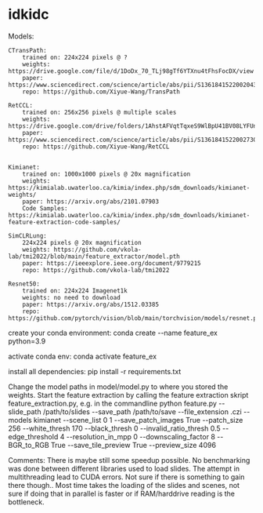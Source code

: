 # idkidc

Models: 

    CTransPath: 
        trained on: 224x224 pixels @ ?
        weights: https://drive.google.com/file/d/1DoDx_70_TLj98gTf6YTXnu4tFhsFocDX/view
        paper: https://www.sciencedirect.com/science/article/abs/pii/S1361841522002043 
        repo: https://github.com/Xiyue-Wang/TransPath

    RetCCL:
        trained on: 256x256 pixels @ multiple scales
        weights: https://drive.google.com/drive/folders/1AhstAFVqtTqxeS9WlBpU41BV08LYFUnL
        paper: https://www.sciencedirect.com/science/article/abs/pii/S1361841522002730 
        repo: https://github.com/Xiyue-Wang/RetCCL


    Kimianet: 
        trained on: 1000x1000 pixels @ 20x magnification
        weights: https://kimialab.uwaterloo.ca/kimia/index.php/sdm_downloads/kimianet-weights/ 
        paper: https://arxiv.org/abs/2101.07903
        Code Samples: https://kimialab.uwaterloo.ca/kimia/index.php/sdm_downloads/kimianet-feature-extraction-code-samples/ 

    SimCLRLung:
        224x224 pixels @ 20x magnification
        weights: https://github.com/vkola-lab/tmi2022/blob/main/feature_extractor/model.pth
        paper: https://ieeexplore.ieee.org/document/9779215 
        repo: https://github.com/vkola-lab/tmi2022 
    
    Resnet50:
        trained on: 224x224 Imagenet1k
        weights: no need to download
        paper: https://arxiv.org/abs/1512.03385
        repo: https://github.com/pytorch/vision/blob/main/torchvision/models/resnet.py


create your conda environment: 
conda create --name feature_ex python=3.9

activate conda env: 
conda activate feature_ex

install all dependencies:
pip install -r requirements.txt

Change the model paths in model/model.py to where you stored the weights.
Start the feature extraction by calling the feature extraction skript feature_extraction.py, e.g. in the commandline
python feature.py --slide_path /path/to/slides --save_path /path/to/save --file_extension .czi --models kimianet --scene_list 0 1 --save_patch_images True --patch_size 256 --white_thresh 170 --black_thresh 0 --invalid_ratio_thresh 0.5 --edge_threshold 4 --resolution_in_mpp 0 --downscaling_factor 8 --BGR_to_RGB True --save_tile_preview True --preview_size 4096



Comments: 
There is maybe still some speedup possible. No benchmarking was done between different libraries used to load slides.
The attempt in multithreading lead to CUDA errors. Not sure if there is something to gain there though.. Most time takes the loading of the slides and scenes, not sure if doing that in parallel is faster or if RAM/harddrive reading is the bottleneck. 

